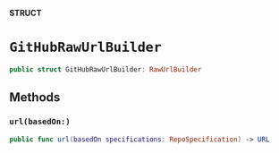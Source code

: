 **STRUCT**

# `GitHubRawUrlBuilder`

```swift
public struct GitHubRawUrlBuilder: RawUrlBuilder
```

## Methods
### `url(basedOn:)`

```swift
public func url(basedOn specifications: RepoSpecification) -> URL
```
